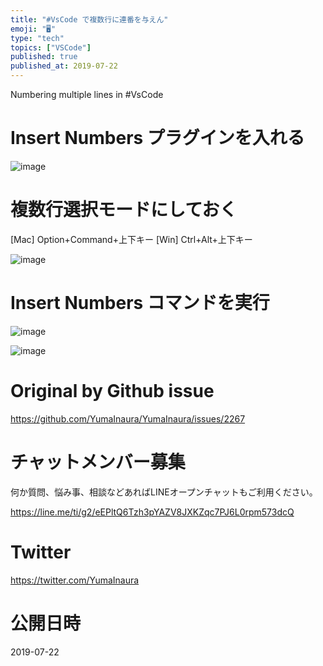 ```yaml
---
title: "#VsCode で複数行に連番を与えん"
emoji: "🖥"
type: "tech"
topics: ["VSCode"]
published: true
published_at: 2019-07-22
---
```


Numbering multiple lines in #VsCode


# Insert Numbers プラグインを入れる

![image](https://user-images.githubusercontent.com/13635059/61599373-399f6d00-ac63-11e9-9cef-b7bc412751c2.png)

# 複数行選択モードにしておく

[Mac] Option+Command+上下キー
 [Win]  Ctrl+Alt+上下キー


![image](https://user-images.githubusercontent.com/13635059/61599363-2b515100-ac63-11e9-8f43-1bd1503f3b09.png)

# Insert Numbers コマンドを実行

![image](https://user-images.githubusercontent.com/13635059/61599411-9733b980-ac63-11e9-855a-cb4cea966823.png)

![image](https://user-images.githubusercontent.com/13635059/61599387-5340b480-ac63-11e9-89f9-52af8d49b371.png)





# Original by Github issue

https://github.com/YumaInaura/YumaInaura/issues/2267








<!-- Update From Qiita API -->

# チャットメンバー募集


何か質問、悩み事、相談などあればLINEオープンチャットもご利用ください。

https://line.me/ti/g2/eEPltQ6Tzh3pYAZV8JXKZqc7PJ6L0rpm573dcQ





# Twitter


https://twitter.com/YumaInaura


<!-- Update From Qiita API -->



# 公開日時

2019-07-22
